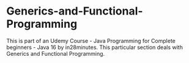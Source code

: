 # Generics-and-Functional-Programming
This is part of an Udemy Course - Java Programming for Complete beginners - Java 16  by in28minutes. This particular section deals with Generics and Functional Programming. 
